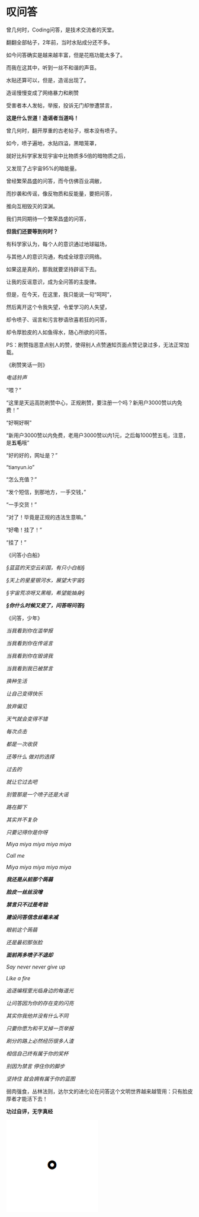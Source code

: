 # 叹问答

曾几何时，Coding问答，是技术交流者的天堂。

翻翻全部帖子，2年前，当时水贴成分还不多。

如今问答确实是越来越丰富，但是花瓶功能太多了。

而我在这其中，听到一丝不和谐的声音。

水贴还算可以，但是，造谣出现了。

造谣慢慢变成了网络暴力和刷赞

受害者本人发帖，举报，投诉无门却惨遭禁言，

**这是什么世道！造谣者当道吗！**

曾几何时，翻开厚重的古老帖子，根本没有喷子。

如今，喷子遍地，水贴四溢，黑暗笼罩，

就好比科学家发现宇宙中比物质多5倍的暗物质之后，

又发现了占宇宙95%的暗能量。

曾经繁荣昌盛的问答，而今仿佛百业凋敝，

而抄袭和传谣，像反物质和反能量，要把问答，

推向互相毁灭的深渊。

我们共同期待一个繁荣昌盛的问答，

**但我们还要等到何时？**

有科学家认为，每个人的意识通过地球磁场，

与其他人的意识沟通，构成全球意识网络。

如果这是真的，那我就要坚持辟谣下去。

让我的反谣意识，成为全问答的主旋律。

但是，在今天，在这里，我只能说一句“呵呵”，

然后离开这个令我失望，令爱学习的人失望，

却令喷子、谣言和污言秽语欣喜若狂的问答，

却令厚脸皮的人如鱼得水，随心所欲的问答。

PS：刷赞指恶意点别人的赞，使得别人点赞通知页面点赞记录过多，无法正常加载。

《刷赞笑话一则》

*电话铃声*

“喂？”

“这里是天运高防刷赞中心，正规刷赞，要注册一个吗？新用户3000赞以内免费！”

“好啊好啊”

“新用户3000赞以内免费，老用户3000赞以内1元，之后每1000赞五毛，注意，是**五毛**哦”

“好的好的，网址是？”

“tianyun.io”

“怎么充值？”

“发个短信，到那地方，一手交钱，”

“一手交货！”

“对了！毕竟是正规的违法生意嘛。”

“好嘞！挂了！”

“挂了！”

《问答小白船》

*§蓝蓝的天空云彩国，有只小白船§*

*§天上的星星银河水，展望大宇宙§*

*§宇宙荒凉呀又黑暗，希望能抽身§*

***§你什么时候又变了，问答呀问答§***

《问答，少年》

*当我看到你在滥举报*

*当我看到你在传谣言*

*当我看到你在毁谤我*

*当我看到我已被禁言*

*换种生活*

*让自己变得快乐*

*放弃偏见*

*天气就会变得不错*

*每次点击*

*都是一次收获*

*还等什么 做对的选择*

*过去的*

*就让它过去吧*

*别管那是一个喷子还是大谣*

*路在脚下*

*其实并不复杂*

*只要记得你是你呀*

*Miya miya miya miya miya*

*Call me*

*Miya miya miya miya miya*

***我还是从前那个蒟蒻***

***脸皮一丝丝没增***

***禁言只不过是考验***

***建设问答信念丝毫未减***

*眼前这个蒟蒻*

*还是最初那张脸*

***面前再多喷子不退却***

*Say never never give up*

*Like a fire*

*追逐编程里光临身边的每道光*

*让问答因为你的存在变的闪亮*

*其实你我他并没有什么不同*

*只要你愿为和平叉掉一页举报*

*刷分的路上必然经历很多人渣*

*相信自己终有属于你的奖杯*

*别因为禁言 停住你的脚步*

*坚持住 就会拥有属于你的蓝图*

弱肉强食，丛林法则，达尔文的进化论在问答这个文明世界越来越管用：只有脸皮厚者才能活下去！

**功过自评，无字真经**

![句号](https://github.com/ds1302zs/codingwater/raw/master/故事与感悟/res/gone.png?raw=true)

